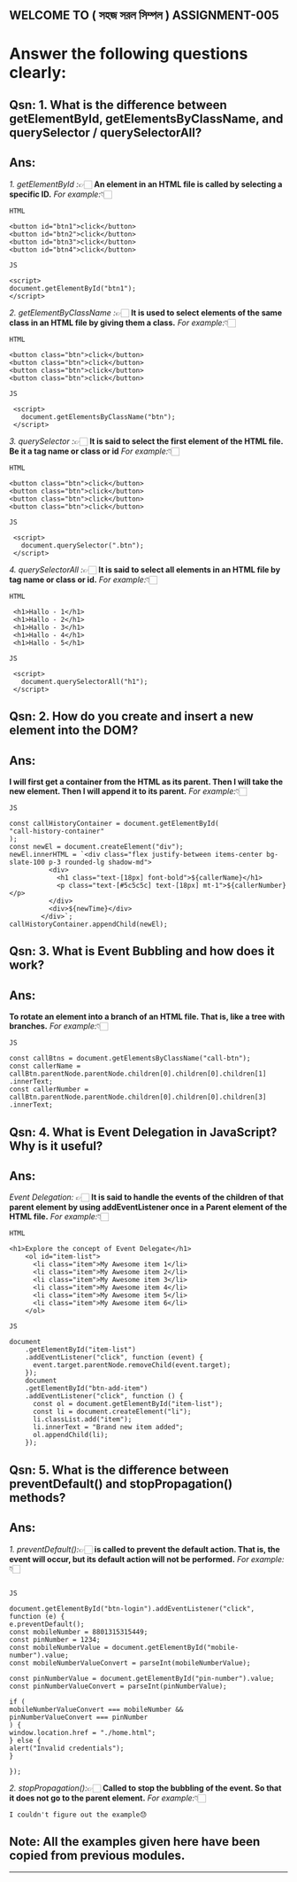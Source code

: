 ## WELCOME TO ( সহজ সরল সিম্পল ) ASSIGNMENT-005

# Answer the following questions clearly:

## Qsn: 1. What is the difference between **getElementById, getElementsByClassName, and querySelector / querySelectorAll**?

## Ans:

*1. getElementById :*👉🏻
**An element in an HTML file is called by selecting a specific ID.**
*For example:*👇🏻

```
HTML

<button id="btn1">click</button>
<button id="btn2">click</button>
<button id="btn3">click</button>
<button id="btn4">click</button>

JS

<script>
document.getElementById("btn1");
</script>
```

*2. getElementByClassName :*👉🏻
**It is used to select elements of the same class in an HTML file by giving them a class.**
*For example:*👇🏻

```
HTML

<button class="btn">click</button>
<button class="btn">click</button>
<button class="btn">click</button>
<button class="btn">click</button>

JS

 <script>
   document.getElementsByClassName("btn");
 </script>
```

*3. querySelector :*👉🏻
**It is said to select the first element of the HTML file. Be it a tag name or class or id**
*For example:*👇🏻

```
HTML

<button class="btn">click</button>
<button class="btn">click</button>
<button class="btn">click</button>
<button class="btn">click</button>

JS

 <script>
   document.querySelector(".btn");
 </script>
```

*4. querySelectorAll :*👉🏻
**It is said to select all elements in an HTML file by tag name or class or id.**
*For example:*👇🏻

```
HTML

 <h1>Hallo - 1</h1>
 <h1>Hallo - 2</h1>
 <h1>Hallo - 3</h1>
 <h1>Hallo - 4</h1>
 <h1>Hallo - 5</h1>

JS

 <script>
   document.querySelectorAll("h1");
 </script>
```

## Qsn: 2. How do you **create and insert a new element into the DOM**?

## Ans:

**I will first get a container from the HTML as its parent. Then I will take the new element. Then I will append it to its parent.**
*For example:*👇🏻

```
JS

const callHistoryContainer = document.getElementById(
"call-history-container"
);
const newEl = document.createElement("div");
newEl.innerHTML = `<div class="flex justify-between items-center bg-slate-100 p-3 rounded-lg shadow-md">
          <div>
            <h1 class="text-[18px] font-bold">${callerName}</h1>
            <p class="text-[#5c5c5c] text-[18px] mt-1">${callerNumber}</p>
          </div>
          <div>${newTime}</div>
        </div>`;
callHistoryContainer.appendChild(newEl);
```

## Qsn: 3. What is **Event Bubbling** and how does it work?

## Ans:

**To rotate an element into a branch of an HTML file. That is, like a tree with branches.**
*For example:*👇🏻

```
JS

const callBtns = document.getElementsByClassName("call-btn");
const callerName =
callBtn.parentNode.parentNode.children[0].children[0].children[1]
.innerText;
const callerNumber =
callBtn.parentNode.parentNode.children[0].children[0].children[3]
.innerText;
```

## Qsn: 4. What is **Event Delegation** in JavaScript? Why is it useful?

## Ans:

_Event Delegation:_ 👉🏻
**It is said to handle the events of the children of that parent element by using addEventListener once in a Parent element of the HTML file.**
*For example:*👇🏻

```
HTML

<h1>Explore the concept of Event Delegate</h1>
    <ol id="item-list">
      <li class="item">My Awesome item 1</li>
      <li class="item">My Awesome item 2</li>
      <li class="item">My Awesome item 3</li>
      <li class="item">My Awesome item 4</li>
      <li class="item">My Awesome item 5</li>
      <li class="item">My Awesome item 6</li>
    </ol>
```

    JS

    document
        .getElementById("item-list")
        .addEventListener("click", function (event) {
          event.target.parentNode.removeChild(event.target);
        });
        document
        .getElementById("btn-add-item")
        .addEventListener("click", function () {
          const ol = document.getElementById("item-list");
          const li = document.createElement("li");
          li.classList.add("item");
          li.innerText = "Brand new item added";
          ol.appendChild(li);
        });

## Qsn: 5. What is the difference between **preventDefault() and stopPropagation()** methods?

## Ans:

*1. preventDefault():*👉🏻
**is called to prevent the default action. That is, the event will occur, but its default action will not be performed.**
*For example:*👇🏻

```

JS

document.getElementById("btn-login").addEventListener("click", function (e) {
e.preventDefault();
const mobileNumber = 8801315315449;
const pinNumber = 1234;
const mobileNumberValue = document.getElementById("mobile-number").value;
const mobileNumberValueConvert = parseInt(mobileNumberValue);

const pinNumberValue = document.getElementById("pin-number").value;
const pinNumberValueConvert = parseInt(pinNumberValue);

if (
mobileNumberValueConvert === mobileNumber &&
pinNumberValueConvert === pinNumber
) {
window.location.href = "./home.html";
} else {
alert("Invalid credentials");
}

});

```

*2. stopPropagation():*👉🏻
**Called to stop the bubbling of the event. So that it does not go to the parent element.**
*For example:*👇🏻

```
I couldn't figure out the example😓
```

## Note: All the examples given here have been copied from previous modules.

---
